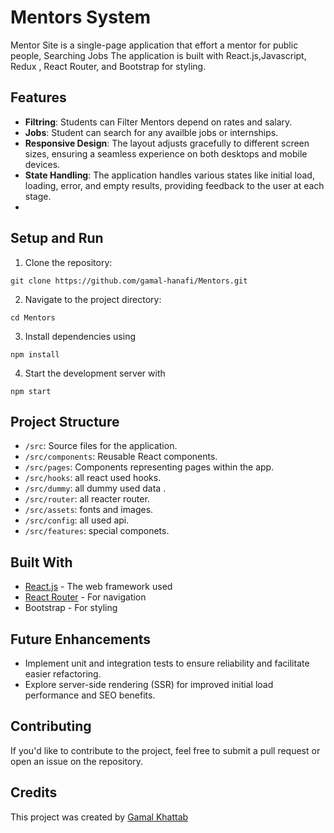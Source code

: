 # Mentors System

Mentor Site is a single-page application that effort a mentor for public people, Searching Jobs The application is built with React.js,Javascript, Redux , React Router, and Bootstrap for styling.
## Features

- **Filtring**: Students can Filter Mentors depend on rates and salary.
- **Jobs**: Student can search for any availble jobs or internships.
- **Responsive Design**: The layout adjusts gracefully to different screen sizes, ensuring a seamless experience on both desktops and mobile devices.
- **State Handling**: The application handles various states like initial load, loading, error, and empty results, providing feedback to the user at each stage.
- 
## Setup and Run

1. Clone the repository:

```
git clone https://github.com/gamal-hanafi/Mentors.git
```

2. Navigate to the project directory:

```
cd Mentors
```

3. Install dependencies using

```
npm install
```

4. Start the development server with

```
npm start
```

## Project Structure

- `/src`: Source files for the application.
- `/src/components`: Reusable React components.
- `/src/pages`: Components representing pages within the app.
- `/src/hooks`: all react used hooks.
- `/src/dummy`: all dummy used data .
- `/src/router`: all reacter router.
- `/src/assets`: fonts and images.
- `/src/config`: all used api.
- `/src/features`: special componets.

## Built With

- [React.js](https://reactjs.org/) - The web framework used
- [React Router](https://reactrouter.com/) - For navigation
- Bootstrap - For styling 

## Future Enhancements

- Implement unit and integration tests to ensure reliability and facilitate easier refactoring.
- Explore server-side rendering (SSR) for improved initial load performance and SEO benefits.

## Contributing

If you'd like to contribute to the project, feel free to submit a pull request or open an issue on the repository.

## Credits

This project was created by [Gamal Khattab](https://github.com/gamal-hanafi)
